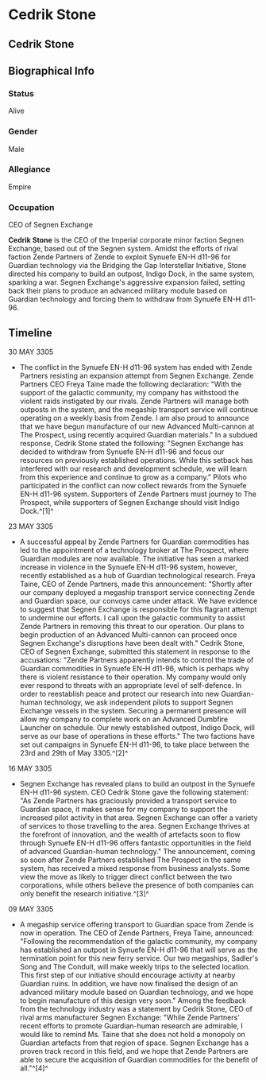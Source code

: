 # Cedrik Stone
## Cedrik Stone

		

## Biographical Info

### Status

Alive

### Gender

Male

### Allegiance

Empire

### Occupation

CEO of Segnen Exchange

**Cedrik Stone** is the CEO of the Imperial corporate minor faction Segnen Exchange, based out of the Segnen system. Amidst the efforts of rival faction Zende Partners of Zende to exploit Synuefe EN-H d11-96 for Guardian technology via the Bridging the Gap Interstellar Initiative, Stone directed his company to build an outpost, Indigo Dock, in the same system, sparking a war. Segnen Exchange's aggressive expansion failed, setting back their plans to produce an advanced military module based on Guardian technology and forcing them to withdraw from Synuefe EN-H d11-96.

## Timeline

30 MAY 3305

- The conflict in the Synuefe EN-H d11-96 system has ended with Zende Partners resisting an expansion attempt from Segnen Exchange. Zende Partners CEO Freya Taine made the following declaration: "With the support of the galactic community, my company has withstood the violent raids instigated by our rivals. Zende Partners will manage both outposts in the system, and the megaship transport service will continue operating on a weekly basis from Zende. I am also proud to announce that we have begun manufacture of our new Advanced Multi-cannon at The Prospect, using recently acquired Guardian materials." In a subdued response, Cedrik Stone stated the following: "Segnen Exchange has decided to withdraw from Synuefe EN-H d11-96 and focus our resources on previously established operations. While this setback has interfered with our research and development schedule, we will learn from this experience and continue to grow as a company." Pilots who participated in the conflict can now collect rewards from the Synuefe EN-H d11-96 system. Supporters of Zende Partners must journey to The Prospect, while supporters of Segnen Exchange should visit Indigo Dock.^[1]^

23 MAY 3305

- A successful appeal by Zende Partners for Guardian commodities has led to the appointment of a technology broker at The Prospect, where Guardian modules are now available. The initiative has seen a marked increase in violence in the Synuefe EN-H d11-96 system, however, recently established as a hub of Guardian technological research. Freya Taine, CEO of Zende Partners, made this announcement: "Shortly after our company deployed a megaship transport service connecting Zende and Guardian space, our convoys came under attack. We have evidence to suggest that Segnen Exchange is responsible for this flagrant attempt to undermine our efforts. I call upon the galactic community to assist Zende Partners in removing this threat to our operation. Our plans to begin production of an Advanced Multi-cannon can proceed once Segnen Exchange's disruptions have been dealt with." Cedrik Stone, CEO of Segnen Exchange, submitted this statement in response to the accusations: "Zende Partners apparently intends to control the trade of Guardian commodities in Synuefe EN-H d11-96, which is perhaps why there is violent resistance to their operation. My company would only ever respond to threats with an appropriate level of self-defence. In order to reestablish peace and protect our research into new Guardian-human technology, we ask independent pilots to support Segnen Exchange vessels in the system. Securing a permanent presence will allow my company to complete work on an Advanced Dumbfire Launcher on schedule. Our newly established outpost, Indigo Dock, will serve as our base of operations in these efforts." The two factions have set out campaigns in Synuefe EN-H d11-96, to take place between the 23rd and 29th of May 3305.^[2]^

16 MAY 3305

- Segnen Exchange has revealed plans to build an outpost in the Synuefe EN-H d11-96 system. CEO Cedrik Stone gave the following statement: "As Zende Partners has graciously provided a transport service to Guardian space, it makes sense for my company to support the increased pilot activity in that area. Segnen Exchange can offer a variety of services to those travelling to the area. Segnen Exchange thrives at the forefront of innovation, and the wealth of artefacts soon to flow through Synuefe EN-H d11-96 offers fantastic opportunities in the field of advanced Guardian-human technology." The announcement, coming so soon after Zende Partners established The Prospect in the same system, has received a mixed response from business analysts. Some view the move as likely to trigger direct conflict between the two corporations, while others believe the presence of both companies can only benefit the research initiative.^[3]^

09 MAY 3305

- A megaship service offering transport to Guardian space from Zende is now in operation. The CEO of Zende Partners, Freya Taine, announced: "Following the recommendation of the galactic community, my company has established an outpost in Synuefe EN-H d11-96 that will serve as the termination point for this new ferry service. Our two megaships, Sadler's Song and The Conduit, will make weekly trips to the selected location. This first step of our initiative should encourage activity at nearby Guardian ruins. In addition, we have now finalised the design of an advanced military module based on Guardian technology, and we hope to begin manufacture of this design very soon." Among the feedback from the technology industry was a statement by Cedrik Stone, CEO of rival arms manufacturer Segnen Exchange: "While Zende Partners' recent efforts to promote Guardian-human research are admirable, I would like to remind Ms. Taine that she does not hold a monopoly on Guardian artefacts from that region of space. Segnen Exchange has a proven track record in this field, and we hope that Zende Partners are able to secure the acquisition of Guardian commodities for the benefit of all."^[4]^